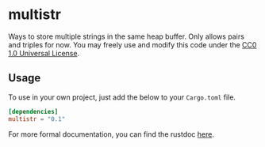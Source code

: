 multistr
========

Ways to store multiple strings in the same heap buffer. Only allows pairs and
triples for now. You may freely use and modify this code under the
[CC0 1.0 Universal License](LICENSE).

Usage
-----

To use in your own project, just add the below to your `Cargo.toml` file.

```toml
[dependencies]
multistr = "0.1"
```

For more formal documentation, you can find the rustdoc
[here](https://clarcharr.github.io/multistr/multistr/).

